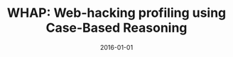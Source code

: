 ---
title: "WHAP: Web-hacking profiling using Case-Based Reasoning"
collection: publications
permalink: /publication/2016-01-01-WHAP-Web-hacking-profiling-using-Case-Based-Reasoning
date: 2016-01-01
venue: 'In the proceedings of 2016 IEEE Conference on Communications and Network Security, CNS 2016, Philadelphia, PA, USA, October 17-19, 2016'
paperurl: 'https://doi.org/10.1109/CNS.2016.7860503'
citation: ' Mee Han,  Hee Han,  Ah Kang,  Byung Kwak,  David Mohaisen,  Huy Kim, &quot;WHAP: Web-hacking profiling using Case-Based Reasoning.&quot; In the proceedings of 2016 IEEE Conference on Communications and Network Security, CNS 2016, Philadelphia, PA, USA, October 17-19, 2016, 2016.'
---